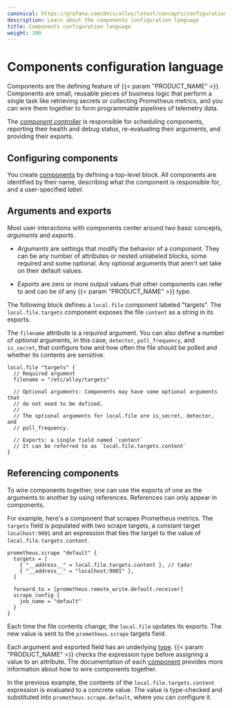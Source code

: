 ```yaml
---
canonical: https://grafana.com/docs/alloy/latest/concepts/configuration-syntax/components/
description: Learn about the components configuration language
title: Components configuration language
weight: 300
---
```


# Components configuration language

Components are the defining feature of {{< param "PRODUCT_NAME" >}}.
Components are small, reusable pieces of business logic that perform a single task like retrieving secrets or collecting Prometheus metrics, and you can wire them together to form programmable pipelines of telemetry data.

The [_component controller_][controller] is responsible for scheduling components, reporting their health and debug status, re-evaluating their arguments, and providing their exports.

## Configuring components

You create [components][] by defining a top-level block.
All components are identified by their name, describing what the component is responsible for, and a user-specified _label_.

## Arguments and exports

Most user interactions with components center around two basic concepts, _arguments_ and _exports_.

* _Arguments_ are settings that modify the behavior of a component.
  They can be any number of attributes or nested unlabeled blocks, some required and some optional.
  Any optional arguments that aren't set take on their default values.

* _Exports_ are zero or more output values that other components can refer to and can be of any {{< param "PRODUCT_NAME" >}} type.

The following block defines a `local.file` component labeled "targets".
The `local.file.targets` component exposes the file `content` as a string in its exports.

The `filename` attribute is a _required_ argument.
You can also define a number of _optional_ arguments, in this case, `detector`, `poll_frequency`, and `is_secret`,
that configure how and how often the file should be polled and whether its contents are sensitive.

```alloy
local.file "targets" {
  // Required argument
  filename = "/etc/alloy/targets"

  // Optional arguments: Components may have some optional arguments that
  // do not need to be defined.
  //
  // The optional arguments for local.file are is_secret, detector, and
  // poll_frequency.

  // Exports: a single field named `content`
  // It can be referred to as `local.file.targets.content`
}
```

## Referencing components

To wire components together, one can use the exports of one as the arguments to another by using references.
References can only appear in components.

For example, here's a component that scrapes Prometheus metrics.
The `targets` field is populated with two scrape targets, a constant target `localhost:9001` and an expression that ties the target to the value of `local.file.targets.content`.

```alloy
prometheus.scrape "default" {
  targets = [
    { "__address__" = local.file.targets.content }, // tada!
    { "__address__" = "localhost:9001" },
  ]

  forward_to = [prometheus.remote_write.default.receiver]
  scrape_config {
    job_name = "default"
  }
}
```

Each time the file contents change, the `local.file` updates its exports. The new value is sent to the `prometheus.scrape` targets field.

Each argument and exported field has an underlying [type][].
{{< param "PRODUCT_NAME" >}} checks the expression type before assigning a value to an attribute.
The documentation of each [component][components] provides more information about how to wire components together.

In the previous example, the contents of the `local.file.targets.content` expression is evaluated to a concrete value.
The value is type-checked and substituted into `prometheus.scrape.default`, where you can configure it.

[components]: ../../../reference/components/
[controller]: ../../component_controller/
[type]: ../expressions/types_and_values/
